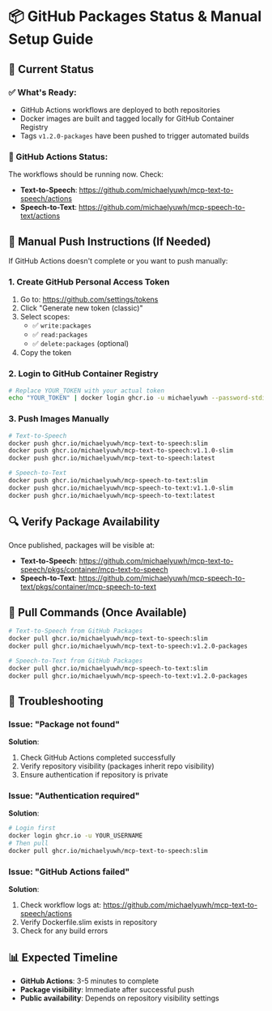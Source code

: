 # 📦 GitHub Packages Status & Manual Setup Guide

## 🎯 Current Status

### ✅ What's Ready:
- GitHub Actions workflows are deployed to both repositories
- Docker images are built and tagged locally for GitHub Container Registry
- Tags `v1.2.0-packages` have been pushed to trigger automated builds

### 🔄 GitHub Actions Status:
The workflows should be running now. Check:
- **Text-to-Speech**: https://github.com/michaelyuwh/mcp-text-to-speech/actions
- **Speech-to-Text**: https://github.com/michaelyuwh/mcp-speech-to-text/actions

## 🚀 Manual Push Instructions (If Needed)

If GitHub Actions doesn't complete or you want to push manually:

### 1. Create GitHub Personal Access Token
1. Go to: https://github.com/settings/tokens
2. Click "Generate new token (classic)"
3. Select scopes:
   - ✅ `write:packages`
   - ✅ `read:packages`
   - ✅ `delete:packages` (optional)
4. Copy the token

### 2. Login to GitHub Container Registry
```bash
# Replace YOUR_TOKEN with your actual token
echo "YOUR_TOKEN" | docker login ghcr.io -u michaelyuwh --password-stdin
```

### 3. Push Images Manually
```bash
# Text-to-Speech
docker push ghcr.io/michaelyuwh/mcp-text-to-speech:slim
docker push ghcr.io/michaelyuwh/mcp-text-to-speech:v1.1.0-slim
docker push ghcr.io/michaelyuwh/mcp-text-to-speech:latest

# Speech-to-Text  
docker push ghcr.io/michaelyuwh/mcp-speech-to-text:slim
docker push ghcr.io/michaelyuwh/mcp-speech-to-text:v1.1.0-slim
docker push ghcr.io/michaelyuwh/mcp-speech-to-text:latest
```

## 🔍 Verify Package Availability

Once published, packages will be visible at:
- **Text-to-Speech**: https://github.com/michaelyuwh/mcp-text-to-speech/pkgs/container/mcp-text-to-speech
- **Speech-to-Text**: https://github.com/michaelyuwh/mcp-speech-to-text/pkgs/container/mcp-speech-to-text

## 🎯 Pull Commands (Once Available)

```bash
# Text-to-Speech from GitHub Packages
docker pull ghcr.io/michaelyuwh/mcp-text-to-speech:slim
docker pull ghcr.io/michaelyuwh/mcp-text-to-speech:v1.2.0-packages

# Speech-to-Text from GitHub Packages
docker pull ghcr.io/michaelyuwh/mcp-speech-to-text:slim  
docker pull ghcr.io/michaelyuwh/mcp-speech-to-text:v1.2.0-packages
```

## 🔧 Troubleshooting

### Issue: "Package not found"
**Solution**: 
1. Check GitHub Actions completed successfully
2. Verify repository visibility (packages inherit repo visibility)
3. Ensure authentication if repository is private

### Issue: "Authentication required"  
**Solution**:
```bash
# Login first
docker login ghcr.io -u YOUR_USERNAME
# Then pull
docker pull ghcr.io/michaelyuwh/mcp-text-to-speech:slim
```

### Issue: "GitHub Actions failed"
**Solution**:
1. Check workflow logs at: https://github.com/michaelyuwh/mcp-text-to-speech/actions
2. Verify Dockerfile.slim exists in repository
3. Check for any build errors

## 📊 Expected Timeline
- **GitHub Actions**: 3-5 minutes to complete
- **Package visibility**: Immediate after successful push
- **Public availability**: Depends on repository visibility settings
